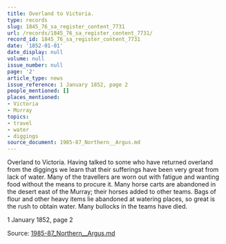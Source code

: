 ```yaml
---
title: Overland to Victoria.
type: records
slug: 1845_76_sa_register_content_7731
url: /records/1845_76_sa_register_content_7731/
record_id: 1845_76_sa_register_content_7731
date: '1852-01-01'
date_display: null
volume: null
issue_number: null
page: '2'
article_type: news
issue_reference: 1 January 1852, page 2
people_mentioned: []
places_mentioned:
- Victoria
- Murray
topics:
- travel
- water
- diggings
source_document: 1985-87_Northern__Argus.md
---
```


Overland to Victoria.  Having talked to some who have returned overland from the diggings we learn that their sufferings have been very great from lack of water.  Many of the travellers are worn out with fatigue and wanting food without the means to procure it.  Many horse carts are abandoned in the desert east of the Murray; their horses added to other teams.  Bags of flour and other heavy items lie abandoned at watering places, so great is the rush to obtain water.  Many bullocks in the teams have died.

1 January 1852, page 2

Source: [1985-87_Northern__Argus.md](/downloads/markdown/1985-87_Northern__Argus.md)
